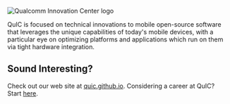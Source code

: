   ![Qualcomm Innovation Center logo](https://raw.githubusercontent.com/quic/.github/main/profile/quic_logo.png)
  
QuIC is focused on technical innovations to mobile open-source software that leverages the unique capabilities of today's mobile devices, with a particular eye on optimizing platforms and applications which run on them via tight hardware integration.

## Sound Interesting?

Check out our web site at <a href="http://quic.github.io">quic.github.io</a>. Considering a career at QuIC? Start <a href="https://www.qualcomm.com/company/careers">here</a>.
